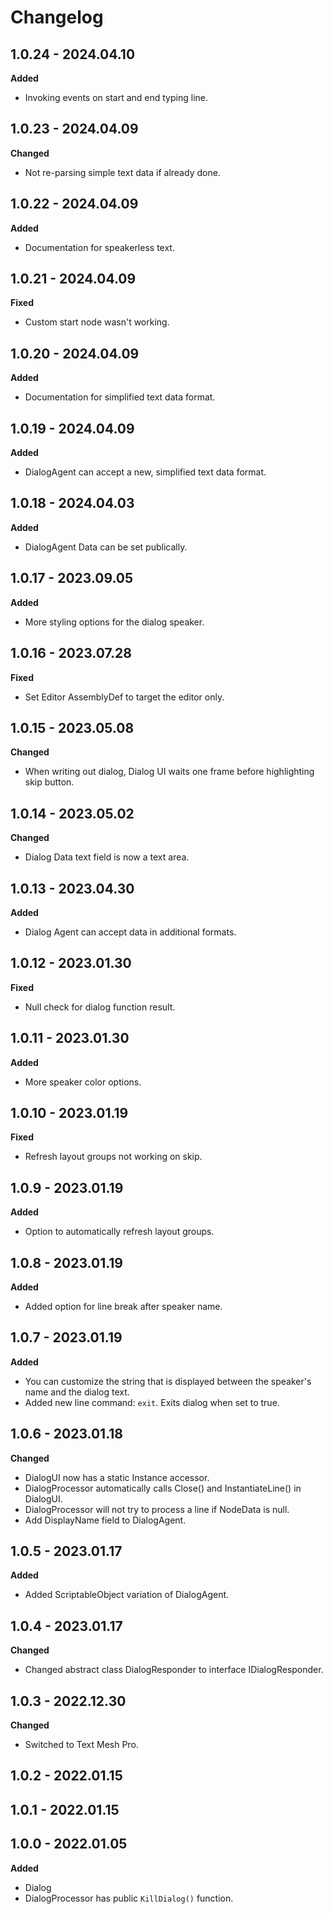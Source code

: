 # Changelog

## 1.0.24 - 2024.04.10

**Added**

* Invoking events on start and end typing line.

## 1.0.23 - 2024.04.09

**Changed**

* Not re-parsing simple text data if already done.

## 1.0.22 - 2024.04.09

**Added**

* Documentation for speakerless text.

## 1.0.21 - 2024.04.09

**Fixed**

* Custom start node wasn't working.

## 1.0.20 - 2024.04.09

**Added**

* Documentation for simplified text data format.

## 1.0.19 - 2024.04.09

**Added**

* DialogAgent can accept a new, simplified text data format.

## 1.0.18 - 2024.04.03

**Added**

* DialogAgent Data can be set publically.

## 1.0.17 - 2023.09.05

**Added**

* More styling options for the dialog speaker.

## 1.0.16 - 2023.07.28

**Fixed**

* Set Editor AssemblyDef to target the editor only.

## 1.0.15 - 2023.05.08

**Changed**

* When writing out dialog, Dialog UI waits one frame before highlighting skip button.

## 1.0.14 - 2023.05.02

**Changed**

* Dialog Data text field is now a text area.

## 1.0.13 - 2023.04.30

**Added**

* Dialog Agent can accept data in additional formats.

## 1.0.12 - 2023.01.30

**Fixed**

* Null check for dialog function result.

## 1.0.11 - 2023.01.30

**Added**

* More speaker color options.

## 1.0.10 - 2023.01.19

**Fixed**

* Refresh layout groups not working on skip.

## 1.0.9 - 2023.01.19

**Added**

* Option to automatically refresh layout groups.

## 1.0.8 - 2023.01.19

**Added**

* Added option for line break after speaker name.

## 1.0.7 - 2023.01.19

**Added**

* You can customize the string that is displayed between the speaker's name and the dialog text.
* Added new line command: `exit`. Exits dialog when set to true.

## 1.0.6 - 2023.01.18

**Changed**

* DialogUI now has a static Instance accessor.
* DialogProcessor automatically calls Close() and InstantiateLine() in DialogUI.
* DialogProcessor will not try to process a line if NodeData is null.
* Add DisplayName field to DialogAgent.

## 1.0.5 - 2023.01.17

**Added**

* Added ScriptableObject variation of DialogAgent.

## 1.0.4 - 2023.01.17

**Changed**

* Changed abstract class DialogResponder to interface IDialogResponder.

## 1.0.3 - 2022.12.30

**Changed**

* Switched to Text Mesh Pro.

## 1.0.2 - 2022.01.15

## 1.0.1 - 2022.01.15

## 1.0.0 - 2022.01.05

**Added**

* Dialog
* DialogProcessor has public `KillDialog()` function.